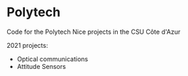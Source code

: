 # Polytech
Code for the Polytech Nice projects in the CSU Côte d'Azur

2021 projects:
- Optical communications
- Attitude Sensors
